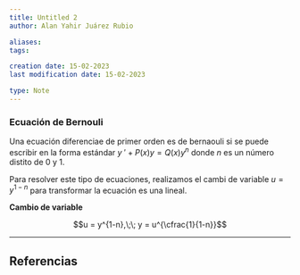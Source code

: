 ```yaml
---
title: Untitled 2
author: Alan Yahir Juárez Rubio

aliases:
tags:

creation date: 15-02-2023
last modification date: 15-02-2023

type: Note
---
```


### Ecuación de Bernouli

Una ecuación diferenciae de primer orden es de bernaouli si se puede escribir en la forma estándar $y\:' + P(x)y = Q(x)y^n$ donde $n$ es un número distito de 0 y 1.

Para resolver este tipo de ecuaciones, realizamos el cambi de variable $u = y^{1-n}$ para transformar la ecuación es una lineal.

**Cambio de variable** 

$$u = y^{1-n},\;\; y = u^{\cfrac{1}{1-n}}$$

---

## Referencias

